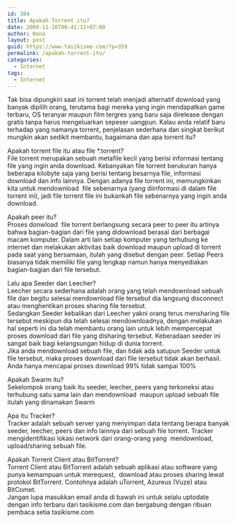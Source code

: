 ```yaml
---
id: 384
title: Apakah Torrent itu?
date: 2009-11-16T06:41:11+07:00
author: Nana
layout: post
guid: https://www.tasikisme.com/?p=359
permalink: /apakah-torrent-itu/
categories:
  - Internet
tags:
  - Internet
---
```

Tak bisa dipungkiri saat ini torrent telah menjadi alternatif download yang banyak dipilih orang, terutama bagi mereka yang ingin mendapatkan game terbaru, OS teranyar maupun film tergres yang baru saja direlease dengan gratis tanpa harus mengeluarkan sepeser uangpun. Kalau anda relatif baru terhadap yang namanya torrent, penjelasan sederhana dan singkat berikut mungkin akan sedikit membantu, bagaimana dan apa torrent itu?

Apakah torrent file itu atau file *.torrent?  
File torrent merupakan sebuah metafile kecil yang berisi informasi tentang file yang ingin anda download. Kebanyakan file torrent berukuran hanya beberapa kilobyte saja yang berisi tentang besarnya file, informasi download dan info lainnya. Dengan adanya file torrent ini, memungkinkan kita untuk mendownload  file sebenarnya (yang diinformasi di dalam file torrent ini), jadi file torrent file ini bukankah file sebenarnya yang ingin anda download.

Apakah peer itu?  
Proses donwload  file torrent berlangsung secara peer to peer itu artinya bahwa bagian-bagian dari file yang didownload berasal dari berbagai macam komputer. Dalam arti lain setiap komputer yang terhubung ke internet dan melakukan aktivitas baik download maupun upload di torrent pada saat yang bersamaan, itulah yang disebut dengan peer. Setiap Peers biasanya tidak memiliki file yang lengkap namun hanya menyediakan bagian-bagian dari file tersebut.

Lalu apa Seeder dan Leecher?  
Leecher secara sederhana adalah orang yang telah mendownload sebuah file dan begitu selesai mendownload file tersebut dia langsung disconnect atau menghentikan proses sharing file tersebut.  
Sedangkan Seeder kebalikan dari Leecher yakni orang terus mensharing file tersebut meskipun dia telah selesai mendownloadnya, dengan melakukan hal seperti ini dia telah membantu orang lain untuk lebih mempercepat proses download dari file yang disharing tersebut. Keberadaan seeder ini sangat baik bagi kelangsungan hidup di dunia torrent.  
Jika anda mendownload sebuah file, dan tidak ada satupun Seeder untuk file tersebut, maka proses download dari file tersebut tidak akan berhasil. Anda hanya mencapai proses download 99% tidak sampai 100%

Apakah Swarm itu?  
Sekelompok orang baik itu seeder, leecher, peers yang terkoneksi atau terhubung satu sama lain dan mendownload  maupun upload sebuah file itulah yang dinamakan Swarm

Apa itu Tracker?  
Tracker adalah sebuah server yang menyimpan data tentang berapa banyak seeder, leecher, peers dan info lainnya dari sebuah file torrent. Tracker mengidentifikasi lokasi network dari orang-orang yang  mendownload, upload/sharing sebuah file.

Apakah Torrent Client atau BitTorrent?  
Torrent Client atau BitTorrent adalah sebuah aplikasi atau software yang punya kemampuan untuk merequest,  download atau proses sharing lewat protokol BitTorrent. Contohnya adalah uTorrent, Azureus (Vuze) atau BitComet.  
Jangan lupa masukkan email anda di bawah ini untuk selalu uptodate dengan info terbaru dari tasikisme.com dan bergabung dengan ribuan pembaca setia tasikisme.com
